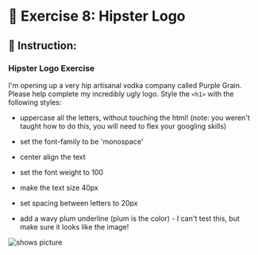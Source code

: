 # 🚀 Exercise 8: Hipster Logo


## 📝 Instruction:

### Hipster Logo Exercise

I'm opening up a very hip artisanal vodka company called Purple Grain. Please help complete my incredibly ugly logo. Style the `<h1>` with the following styles:

- uppercase all the letters, without touching the html! (note: you weren't taught how to do this, you will need to flex your googling skills)

- set the font-family to be 'monospace'

- center align the text

- set the font weight to 100

- make the text size 40px

- set spacing between letters to 20px

- add a wavy plum underline (plum is the color) - I can't test this, but make sure it looks like the image!


<picture>
<img alt="shows picture" src="https://img-b.udemycdn.com/redactor/raw/2020-09-23_22-36-58-08051657c961540c440bc818b369a0ca.png">
</picture>